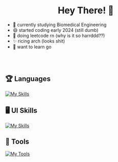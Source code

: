 # <h1 align = center>Hey There! 👋 </h1>






- 👀 currently studying Biomedical Engineering
- 😄 started coding early 2024 (still dumb)
- 🦀 doing leetcode rn (why is it so harrddd??)
- ✨ ricing arch (looks shit)
- 🤑 want to learn go 
  

<br></br>


## 🏆 Languages


[![My Skills](https://skillicons.dev/icons?i=cs,c,py,java,dart,lua,go)](https://skillicons.dev)

## 🖥️ UI Skills

[![My Skills](https://skillicons.dev/icons?i=html,css,md,flutter,net)](https://skillicons.dev)





## 🧰 Tools

[![My Tools](https://skillicons.dev/icons?i=obsidian,vscode,git,bash,arch,neovim)](https://skillicons.dev)



  


